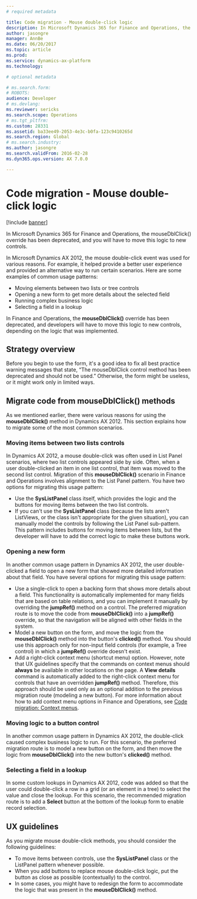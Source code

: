 ```yaml
---
# required metadata

title: Code migration - Mouse double-click logic
description: In Microsoft Dynamics 365 for Finance and Operations, the mouseDblClick() override has been deprecated, and you will have to move this logic to new controls.
author: jasongre
manager: AnnBe
ms.date: 06/20/2017
ms.topic: article
ms.prod: 
ms.service: dynamics-ax-platform
ms.technology: 

# optional metadata

# ms.search.form: 
# ROBOTS: 
audience: Developer
# ms.devlang: 
ms.reviewer: sericks
ms.search.scope: Operations
# ms.tgt_pltfrm: 
ms.custom: 28331
ms.assetid: ba33ee49-2053-4e3c-b0fa-123c9410265d
ms.search.region: Global
# ms.search.industry: 
ms.author: jasongre
ms.search.validFrom: 2016-02-28
ms.dyn365.ops.version: AX 7.0.0

---
```


# Code migration - Mouse double-click logic

[!include [banner](../includes/banner.md)]

In Microsoft Dynamics 365 for Finance and Operations, the mouseDblClick() override has been deprecated, and you will have to move this logic to new controls.

In Microsoft Dynamics AX 2012, the mouse double-click event was used for various reasons. For example, it helped provide a better user experience and provided an alternative way to run certain scenarios. Here are some examples of common usage patterns:

-   Moving elements between two lists or tree controls
-   Opening a new form to get more details about the selected field
-   Running complex business logic
-   Selecting a field in a lookup

In Finance and Operations, the **mouseDblClick()** override has been deprecated, and developers will have to move this logic to new controls, depending on the logic that was implemented.

## Strategy overview
Before you begin to use the form, it's a good idea to fix all best practice warning messages that state, “The mouseDblClick control method has been deprecated and should not be used.” Otherwise, the form might be useless, or it might work only in limited ways.

## Migrate code from mouseDblClick() methods
As we mentioned earlier, there were various reasons for using the **mouseDblClick()** method in Dynamics AX 2012. This section explains how to migrate some of the most common scenarios.

### Moving items between two lists controls

In Dynamics AX 2012, a mouse double-click was often used in List Panel scenarios, where two list controls appeared side by side. Often, when a user double-clicked an item in one list control, that item was moved to the second list control. Migration of this **mouseDblClick()** scenario in Finance and Operations involves alignment to the List Panel pattern. You have two options for migrating this usage pattern:

-   Use the **SysListPanel** class itself, which provides the logic and the buttons for moving items between the two list controls.
-   If you can't use the **SysListPanel** class (because the lists aren't ListViews, or the class isn't appropriate for the given situation), you can manually model the controls by following the List Panel sub-pattern. This pattern includes buttons for moving items between lists, but the developer will have to add the correct logic to make these buttons work.

### Opening a new form

In another common usage pattern in Dynamics AX 2012, the user double-clicked a field to open a new form that showed more detailed information about that field. You have several options for migrating this usage pattern:

-   Use a single-click to open a backing form that shows more details about a field. This functionality is automatically implemented for many fields that are based on table relations, and you can implement it manually by overriding the **jumpRef()** method on a control. The preferred migration route is to move the code from **mouseDblClick()** into a **jumpRef()** override, so that the navigation will be aligned with other fields in the system.
-   Model a new button on the form, and move the logic from the **mouseDblClick()** method into the button's **clicked()** method. You should use this approach only for non-input field controls (for example, a Tree control) in which a **jumpRef()** override doesn't exist.
-   Add a right-click context menu (shortcut menu) option. However, note that UX guidelines specify that the commands on context menus should **always** be available in other locations on the page. A **View details** command is automatically added to the right-click context menu for controls that have an overridden **jumpRef()** method. Therefore, this approach should be used only as an optional addition to the previous migration route (modeling a new button). For more information about how to add context menu options in Finance and Operations, see [Code migration: Context menus](code-migration-context-menus.md).

### Moving logic to a button control

In another common usage pattern in Dynamics AX 2012, the double-click caused complex business logic to run. For this scenario, the preferred migration route is to model a new button on the form, and then move the logic from **mouseDblClick()** into the new button's **clicked()** method.

### Selecting a field in a lookup

In some custom lookups in Dynamics AX 2012, code was added so that the user could double-click a row in a grid (or an element in a tree) to select the value and close the lookup. For this scenario, the recommended migration route is to add a **Select** button at the bottom of the lookup form to enable record selection.

## UX guidelines
As you migrate mouse double-click methods, you should consider the following guidelines:

-   To move items between controls, use the **SysListPanel** class or the ListPanel pattern whenever possible.
-   When you add buttons to replace mouse double-click logic, put the button as close as possible (contextually) to the control.
-   In some cases, you might have to redesign the form to accommodate the logic that was present in the **mouseDblClick()** method.




